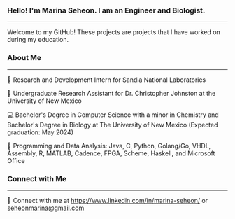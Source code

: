 ### Hello! I'm Marina Seheon. I am an Engineer and Biologist.
---
Welcome to my GitHub! These projects are projects that I have worked on during my education.


### About Me
---
🧪 Research and Development Intern for Sandia National Laboratories

🎯 Undergraduate Research Assistant for Dr. Christopher Johnston at the University of New Mexico

💻 Bachelor's Degree in Computer Science with a minor in Chemistry and  Bachelor's Degree in Biology at The University of New Mexico (Expected graduation: May 2024)

💼 Programming and Data Analysis: Java, C, Python, Golang/Go, VHDL, Assembly, R, MATLAB, Cadence, FPGA, Scheme, Haskell, and Microsoft Office


### Connect with Me
---
📨 Connect with me at https://www.linkedin.com/in/marina-seheon/ or seheonmarina@gmail.com
